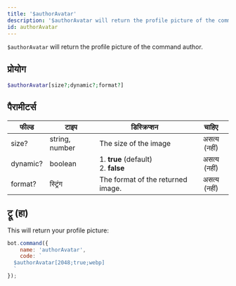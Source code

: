 ```yaml
---
title: '$authorAvatar'
description: '$authorAvatar will return the profile picture of the command author.'
id: authorAvatar
---
```


`$authorAvatar` will return the profile picture of the command author.

## प्रोयोग

```php
$authorAvatar[size?;dynamic?;format?]
```

## पैरामीटर्स

| फील्ड    | टाइप           | डिस्क्रिप्शन                                    |    चाहिए     |
| -------- | -------------- | ----------------------------------------------- |:------------:|
| size?    | string, number | The size of the image                           | असत्य (नहीं) |
| dynamic? | boolean        | 1. **true** (default) <br /> 2. **false** | असत्य (नहीं) |
| format?  | स्ट्रिंग       | The format of the returned image.               | असत्य (नहीं) |

## ट्रू (हा)

This will return your profile picture:

```javascript
bot.command({
    name: 'authorAvatar',
    code: `
  $authorAvatar[2048;true;webp]
  `
});
```

